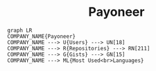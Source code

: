 <h1 align="center">Payoneer</h1>

```mermaid
graph LR
COMPANY_NAME{Payoneer}
COMPANY_NAME ---> U{Users} ---> UN[18]
COMPANY_NAME ---> R{Repositories} ---> RN[211]
COMPANY_NAME ---> G{Gists} ---> GN[15]
COMPANY_NAME ---> ML{Most Used<br>Languages}
```
